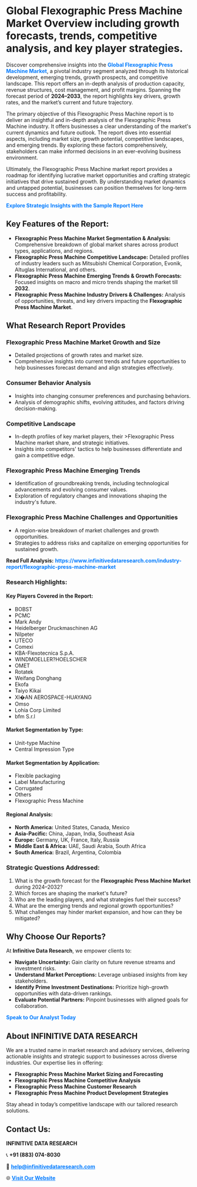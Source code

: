 <h1>Global Flexographic Press Machine Market Overview including growth forecasts, trends, competitive analysis, and key player strategies.</h1>
<p>
Discover comprehensive insights into the 
<a href="https://www.infinitivedataresearch.com/industry-report/flexographic-press-machine-market" rel="dofollow" style="color: #007BFF; text-decoration: none;"><strong>Global Flexographic Press Machine Market</strong></a>, a pivotal industry segment analyzed through its historical development, emerging trends, growth prospects, and competitive landscape. This report offers an in-depth analysis of production capacity, revenue structures, cost management, and profit margins. Spanning the forecast period of <strong>2024–2033</strong>, the report highlights key drivers, growth rates, and the market’s current and future trajectory.
</p>
<p>
The primary objective of this Flexographic Press Machine report is to deliver an insightful and in-depth analysis of the Flexographic Press Machine industry. It offers businesses a clear understanding of the market's current dynamics and future outlook. The report dives into essential aspects, including market size, growth potential, competitive landscapes, and emerging trends. By exploring these factors comprehensively, stakeholders can make informed decisions in an ever-evolving business environment.
</p>
<p>
Ultimately, the Flexographic Press Machine market report provides a roadmap for identifying lucrative market opportunities and crafting strategic initiatives that drive sustained growth. By understanding market dynamics and untapped potential, businesses can position themselves for long-term success and profitability.
</p>
<p>
<a href="https://www.infinitivedataresearch.com/request-sample/reportId=102139" style="color: #007BFF; text-decoration: none;"><strong>Explore Strategic Insights with the Sample Report Here</strong></a>
</p>

<h2>Key Features of the Report:</h2>
<ul>
<li><strong>Flexographic Press Machine Market Segmentation & Analysis:</strong> Comprehensive breakdown of global market shares across product types, applications, and regions.</li>
<li><strong>Flexographic Press Machine Competitive Landscape:</strong> Detailed profiles of industry leaders such as Mitsubishi Chemical Corporation, Evonik, Altuglas International, and others.</li>
<li><strong>Flexographic Press Machine Emerging Trends & Growth Forecasts:</strong> Focused insights on macro and micro trends shaping the market till <strong>2032</strong>.</li>
<li><strong>Flexographic Press Machine Industry Drivers & Challenges:</strong> Analysis of opportunities, threats, and key drivers impacting the <strong>Flexographic Press Machine Market</strong>.</li>
</ul>

<h2>What Research Report Provides</h2>
<h3>Flexographic Press Machine Market Growth and Size</h3>
<ul>
<li>Detailed projections of growth rates and market size.</li>
<li>Comprehensive insights into current trends and future opportunities to help businesses forecast demand and align strategies effectively.</li>
</ul>

<h3>Consumer Behavior Analysis</h3>
<ul>
<li>Insights into changing consumer preferences and purchasing behaviors.</li>
<li>Analysis of demographic shifts, evolving attitudes, and factors driving decision-making.</li>
</ul>

<h3>Competitive Landscape</h3>
<ul>
<li>In-depth profiles of key market players, their >Flexographic Press Machine market share, and strategic initiatives.</li>
<li>Insights into competitors' tactics to help businesses differentiate and gain a competitive edge.</li>
</ul>

<h3>Flexographic Press Machine Emerging Trends</h3>
<ul>
<li>Identification of groundbreaking trends, including technological advancements and evolving consumer values.</li>
<li>Exploration of regulatory changes and innovations shaping the industry's future.</li>
</ul>

<h3>Flexographic Press Machine Challenges and Opportunities</h3>
<ul>
<li>A region-wise breakdown of market challenges and growth opportunities.</li>
<li>Strategies to address risks and capitalize on emerging opportunities for sustained growth.</li>
</ul>
<p><strong>Read Full Analysis:</strong> <a href="https://www.infinitivedataresearch.com/industry-report/flexographic-press-machine-market" rel="dofollow" style="color: #007BFF; text-decoration: none;"><strong>https://www.infinitivedataresearch.com/industry-report/flexographic-press-machine-market</strong></a></p>
<h3>Research Highlights:</h3>
<h4>Key Players Covered in the Report:</h4>
<ul><li>BOBST</li><li>PCMC</li><li>Mark Andy</li><li>Heidelberger Druckmaschinen AG</li><li>Nilpeter</li><li>UTECO</li><li>Comexi</li><li>KBA-Flexotecnica S.p.A.</li><li>WINDMOELLER?HOELSCHER</li><li>OMET</li><li>Rotatek</li><li>Weifang Donghang</li><li>Ekofa</li><li>Taiyo Kikai</li><li>XI�AN AEROSPACE-HUAYANG</li><li>Omso</li><li>Lohia Corp Limited</li><li>bfm S.r.l</li></ul>
<h4>Market Segmentation by Type:</h4>
<ul><li>Unit-type Machine</li><li>Central Impression Type</li></ul>
<h4>Market Segmentation by Application:</h4>
<ul><li>Flexible packaging</li><li>Label Manufacturing</li><li>Corrugated</li><li>Others</li><li>Flexographic Press Machine</li></ul>

<h4>Regional Analysis:</h4>
<ul>
<li><strong>North America:</strong> United States, Canada, Mexico</li>
<li><strong>Asia-Pacific:</strong> China, Japan, India, Southeast Asia</li>
<li><strong>Europe:</strong> Germany, UK, France, Italy, Russia</li>
<li><strong>Middle East & Africa:</strong> UAE, Saudi Arabia, South Africa</li>
<li><strong>South America:</strong> Brazil, Argentina, Colombia</li>
</ul>

<h3>Strategic Questions Addressed:</h3>
<ol>
<li>What is the growth forecast for the <strong>Flexographic Press Machine Market</strong> during 2024–2032?</li>
<li>Which forces are shaping the market's future?</li>
<li>Who are the leading players, and what strategies fuel their success?</li>
<li>What are the emerging trends and regional growth opportunities?</li>
<li>What challenges may hinder market expansion, and how can they be mitigated?</li>
</ol>

<h2>Why Choose Our Reports?</h2>
<p>At <strong>Infinitive Data Research</strong>, we empower clients to:</p>
<ul>
<li><strong>Navigate Uncertainty:</strong> Gain clarity on future revenue streams and investment risks.</li>
<li><strong>Understand Market Perceptions:</strong> Leverage unbiased insights from key stakeholders.</li>
<li><strong>Identify Prime Investment Destinations:</strong> Prioritize high-growth opportunities with data-driven rankings.</li>
<li><strong>Evaluate Potential Partners:</strong> Pinpoint businesses with aligned goals for collaboration.</li>
</ul>
<p><a href="https://www.infinitivedataresearch.com/industry-report/flexographic-press-machine-market" rel="dofollow" style="color: #007BFF; text-decoration: none;"><strong>Speak to Our Analyst Today</strong></a></p>

<h2>About INFINITIVE DATA RESEARCH</h2>
<p>We are a trusted name in market research and advisory services, delivering actionable insights and strategic support to businesses across diverse industries. Our expertise lies in offering:</p>
<ul>
<li><strong>Flexographic Press Machine Market Sizing and Forecasting</strong></li>
<li><strong>Flexographic Press Machine Competitive Analysis</strong></li>
<li><strong>Flexographic Press Machine Customer Research</strong></li>
<li><strong>Flexographic Press Machine Product Development Strategies</strong></li>
</ul>
<p>Stay ahead in today’s competitive landscape with our tailored research solutions.</p>

<h2>Contact Us:</h2>
<p><strong>INFINITIVE DATA RESEARCH</strong></p>
<p>📞 <strong>+91 (883) 074-8030</strong></p>
<p>📧 <strong><a href="mailto:help@infinitivedataresearch.com" style="color: #007BFF;">help@infinitivedataresearch.com</a></strong></p>
<p>🌐 <strong><a href="https://www.infinitivedataresearch.com" rel="dofollow" style="color: #007BFF;">Visit Our Website</a></strong></p>